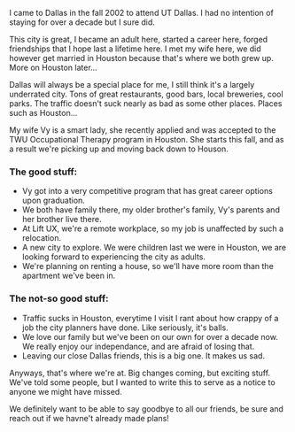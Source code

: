<!--
{
  "title": "Houston Bound"
}
-->


I came to Dallas in the fall 2002 to attend UT Dallas. I had no intention of staying for over a decade but I sure did. 

This city is great, I became an adult here, started a career here, forged friendships that I hope last a lifetime here. I met my wife here, we did however get married in Houston because that's where we both grew up. More on Houston later...

Dallas will always be a special place for me, I still think it's a largely underrated city. Tons of great restaurants, good bars, local breweries, cool parks. The traffic doesn't suck nearly as bad as some other places. Places such as Houston... 

My wife Vy is a smart lady, she recently applied and was accepted to the TWU Occupational Therapy program in Houston. She starts this fall, and as a result we're picking up and moving back down to Houson.

### The good stuff:

- Vy got into a very competitive program that has great career options upon graduation.
- We both have family there, my older brother's family, Vy's parents and her brother live there.
- At Lift UX, we're a remote workplace, so my job is unaffected by such a relocation.
- A new city to explore. We were children last we were in Houston, we are looking forward to experiencing the city as adults.
- We're planning on renting a house, so we'll have more room than the apartment we've been in.

### The not-so good stuff:

- Traffic sucks in Houston, everytime I visit I rant about how crappy of a job the city planners have done. Like seriously, it's balls.
- We love our family but we've been on our own for over a decade now. We really enjoy our independance, and are afraid of losing that. 
- Leaving our close Dallas friends, this is a big one. It makes us sad.

Anyways, that's where we're at. Big changes coming, but exciting stuff. We've told some people, but I wanted to write this to serve as a notice to anyone we might have missed. 

We definitely want to be able to say goodbye to all our friends, be sure and reach out if we havne't already made plans!


